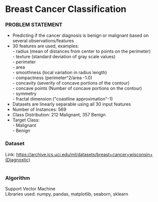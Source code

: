 # Breast Cancer Classification

### PROBLEM STATEMENT

- Predicting if the cancer diagnosis is benign or malignant based on several observations/features
- 30 features are used, examples:<br>
<nbsp> - radius (mean of distances from center to points on the perimeter)<br>
<nbsp> - texture (standard deviation of gray scale values)<br>
<nbsp> - perimeter<br>
<nbsp> - area<br>
<nbsp> - smoothness (local variation in radius length)<br>
<nbsp> - compactness (perimeter^2/area -1.0)<br>
<nbsp> - concavity (severity of concave portions of the contour)<br>
<nbsp> - concave points (Number of concave portions on the contour)<br>
<nbsp> - symmetry<br>
<nbsp> - fractal dimension ("coastline approximation"-1)
- Datasets are linearly separable using all 30 input features
- Number of Instances: 569
- Class Distribution: 212 Malignant, 357 Benign
- Target Class: <br>
<nbsp> - Malignant<br>
<nbsp> - Benign<br>

### Dataset
Link: https://archive.ics.uci.edu/ml/datasets/breast+cancer+wisconsin+(Diagnostic) <br><br>
### Algorithm
Support Vector Machine<br>
Libraries used: numpy, pandas, matplotlib, seaborn, sklearn